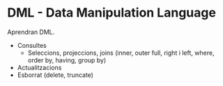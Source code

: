 # DML - Data Manipulation Language

Aprendran DML. 

* Consultes
   * Seleccions, projeccions, joins (inner, outer full, right i left, where, order by, having, group by)
* Actualitzacions
* Esborrat (delete, truncate)


